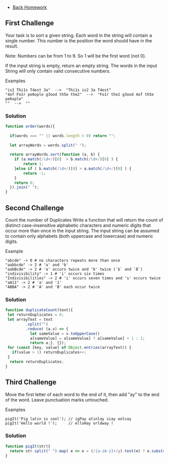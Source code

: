 - [Back Homework](../Homework.md)
## First Challenge
Your task is to sort a given string. Each word in the string will contain a single number. This number is the position the word should have in the result.

Note: Numbers can be from 1 to 9. So 1 will be the first word (not 0).

If the input string is empty, return an empty string. The words in the input String will only contain valid consecutive numbers.

Examples
```
"is2 Thi1s T4est 3a"  -->  "Thi1s is2 3a T4est"
"4of Fo1r pe6ople g3ood th5e the2"  -->  "Fo1r the2 g3ood 4of th5e pe6ople"
""  -->  ""
```

### Solution
```javascript
function order(words){
  
  if(words === "" || words.length < 0) return "";
  
  let arrayWords = words.split(" ");
  
  return arrayWords.sort(function (a, b) {
    if (a.match(/\d+/)[0]  > b.match(/\d+/)[0] ) {
        return 1;
    }else if ( b.match(/\d+/)[0] > a.match(/\d+/)[0] ) {
        return -1;
    }
    return 0;
  }).join(" ");
}
```

## Second Challenge
Count the number of Duplicates
Write a function that will return the count of distinct case-insensitive alphabetic characters and numeric digits that occur more than once in the input string. The input string can be assumed to contain only alphabets (both uppercase and lowercase) and numeric digits.

Example
```
"abcde" -> 0 # no characters repeats more than once
"aabbcde" -> 2 # 'a' and 'b'
"aabBcde" -> 2 # 'a' occurs twice and 'b' twice (`b` and `B`)
"indivisibility" -> 1 # 'i' occurs six times
"Indivisibilities" -> 2 # 'i' occurs seven times and 's' occurs twice
"aA11" -> 2 # 'a' and '1'
"ABBA" -> 2 # 'A' and 'B' each occur twice
```

### Solution
```javascript
function duplicateCount(text){
 let returnDuplicates = 0;
 let arrayText = text
         .split("")
         .reduce( (a,v) => { 
           let sameValue = v.toUpperCase()
           a[sameValue] = a[sameValue] ? a[sameValue] + 1 : 1; 
           return a;}, {});
 for (const [key, value] of Object.entries(arrayText)) {
   if(value > 1) returnDuplicates++;
 }
  return returnDuplicates;
}
```

## Third Challenge
Move the first letter of each word to the end of it, then add "ay" to the end of the word. Leave punctuation marks untouched.

Examples
```
pigIt('Pig latin is cool'); // igPay atinlay siay oolcay
pigIt('Hello world !');     // elloHay orldway !
```

### Solution
```javascript
function pigIt(str){
  return str.split(" ").map( e => e = (/[a-zA-z]+/g).test(e) ? e.substring(1) + e[0] + "ay" : e).join(" ");
}
```